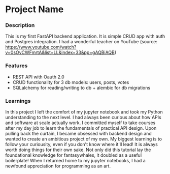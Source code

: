 # Project Name
### Description
This is my first FastAPI backend application. It is simple CRUD app with auth and Postgres integration.
I had a wonderful teacher on YouTube (source: https://www.youtube.com/watch?v=0sOvCWFmrtA&list=LL&index=33&pp=gAQBiAQB)
### Features
- REST API with Oauth 2.0
- CRUD functionality for 3 db models: users, posts, votes
- SQLalchemy for reading/writing to db + alembic for db migrations
### Learnings
In this project I left the comfort of my jupyter notebook and took my Python understanding to the next level. 
I had always been curious about how APIs and software at scale actually work.
I committed myself to take courses after my day job to learn the fundamentals of practical API design.
Upon pulling back the curtain, I became obsessed with backend design and wanted to create an ambitious project of my own.
My biggest learning is to follow your curiousity, even if you don't know where it'll lead! 
It is always worth doing things for their own sake.
Not only did this tutorial lay the foundational knowledge for fantasywhales, it doubled as a useful boilerplate!
When I returned home to my jupyter notebooks, I had a newfound appreciation for programming as an art.
